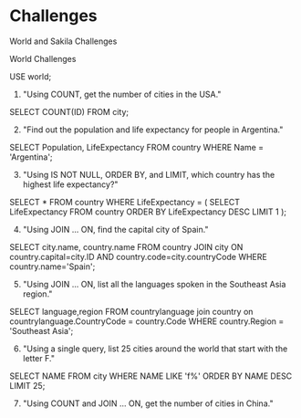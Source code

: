 # Challenges
World and Sakila Challenges

World Challenges

USE world;

1. "Using COUNT, get the number of cities in the USA."

SELECT COUNT(ID) FROM city;

2. "Find out the population and life expectancy for people in   Argentina."

SELECT Population, LifeExpectancy FROM country WHERE Name = 'Argentina';

3. "Using IS NOT NULL, ORDER BY, and LIMIT, which country has the highest life expectancy?"

SELECT * FROM country WHERE LifeExpectancy = (
	SELECT LifeExpectancy FROM country ORDER BY LifeExpectancy DESC LIMIT 1
);

4. "Using JOIN ... ON, find the capital city of Spain."

SELECT city.name, country.name FROM country JOIN city ON country.capital=city.ID AND country.code=city.countryCode WHERE country.name='Spain';

5. "Using JOIN ... ON, list all the languages spoken in the Southeast Asia region."

SELECT language,region FROM countrylanguage join country on countrylanguage.CountryCode = country.Code
WHERE country.Region = 'Southeast Asia';

6. "Using a single query, list 25 cities around the world that start with the letter F."

SELECT NAME FROM city WHERE NAME LIKE 'f%' ORDER BY NAME DESC LIMIT 25;

7. "Using COUNT and JOIN ... ON, get the number of cities in China."

